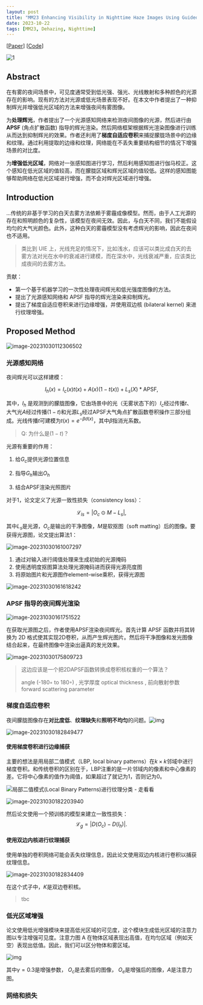 ```yaml
---
layout: post
title: "MM23 Enhancing Visibility in Nighttime Haze Images Using Guided APSF and Gradient Adaptive Convolution"
date: 2023-10-22
tags: [MM23, Dehazing, Nighttime]
---
```


[[Paper](https://arxiv.org/abs/2308.01738)] [[Code](https://github.com/jinyeying/nighttime_dehaze)]

![1](https://raw.githubusercontent.com/hongjr03/img/main/1.png)

## Abstract

在有雾的夜间场景中，可见度通常受到低光强、强光、光线散射和多种颜色的光源存在的影响。现有的方法对光源或低光场景表现不好。在本文中作者提出了一种抑制辉光并增强低光区域的方法来增强夜间有雾图像。

为**处理辉光**，作者提出了一个光源感知网络来检测夜间图像的光源，然后进行由 **APSF** (角点扩散函数) 指导的辉光渲染。然后网络框架根据辉光渲染图像进行训练从而达到抑制辉光的效果。作者还利用了**梯度自适应卷积**来捕捉朦胧场景中的边缘和纹理。通过利用提取的边缘和纹理，网络能在不丢失重要结构细节的情况下增强场景的对比度。

为**增强低光区域**，网络对一张感知图进行学习，然后利用感知图进行伽马校正。这个感知在低光区域的值较高，而在朦胧区域和辉光区域的值较低。这样的感知图能够帮助网络在低光区域进行增强，而不会对辉光区域进行增强。

## Introduction

...传统的非基于学习的白天去雾方法依赖于雾霾成像模型。然而，由于人工光源的存在和照明颜色的复杂性，该模型在夜间无效。因此，与白天不同，我们不能假设均匀的大气光颜色。此外，这种白天的雾霾模型没有考虑辉光的影响，因此在夜间也不适用。

> 类比到 UIE 上，光线充足的情况下，比如浅水，应该可以类比成白天的去雾方法对光在水中的衰减进行建模，而在深水中，光线衰减严重，应该类比成夜间的去雾方法。

贡献：

- 第一个基于机器学习的一次性处理夜间辉光和低光强度图像的方法。
- 提出了光源感知网络和 APSF 指导的辉光渲染来抑制辉光。
- 提出了梯度自适应卷积来进行边缘增强，并使用双边核 (bilateral kernel) 来进行纹理增强。

## Proposed Method

![image-20231030112306502](https://raw.githubusercontent.com/hongjr03/img/main/image-20231030112306502.png)

### 光源感知网络

夜间辉光可以这样建模：

$$
I_h(x) = I_c(x)t(x) + A(x)(1-t(x)) + L_s(X)*\text{APSF},
$$

其中，$I_h$ 是观测到的朦胧图像，它由场景中的光（无雾状态下的）$I_c$经过传播$t$、大气光$A$经过传播$(1-t)$和光源$L_s$经过$\text{APSF}$大气角点扩散函数卷积操作三部分组成。光线传播$t$可建模为$t(x) = e^{-\beta d(x)}$，其中$\beta$指消光系数。

> Q: 为什么是$(1-t)$？

光源有重要的作用：

1. 给$G_c$提供光源位置信息

2. 指导$G_h$输出$O_h$

3. 结合$\text{APSF}$渲染光照图片

对于1，论文定义了光源一致性损失（consistency loss）：

$$
\mathcal{L}_{ls}=\left|O_c \odot M - L_s\right|,
$$

其中$L_s$是光源，$O_c$是输出的干净图像，$M$是软抠图（soft matting）后的图像。要获得光源图，论文提出算法1：

![image-20231030161007297](https://raw.githubusercontent.com/hongjr03/img/main/image-20231030161007297.png)

1. 通过对输入进行阈值处理来生成初始的光源掩码
2. 使用透明度抠图算法处理光源掩码进而获得光源亮度图
3. 将原始图片和光源图作element–wise乘积，获得光源图

![image-20231030161618242](https://raw.githubusercontent.com/hongjr03/img/main/image-20231030161618242.png)

### APSF 指导的夜间辉光渲染

![image-20231030161751522](https://raw.githubusercontent.com/hongjr03/img/main/image-20231030161751522.png)

在获取光源图之后，作者使用APSF渲染夜间辉光。首先计算 APSF 函数并将其转换为 2D 格式使其实现2D卷积，从而产生辉光图片。然后将干净图像和发光图像结合起来，在最终图像中渲染出逼真的发光效果。

![image-20231030175809723](https://raw.githubusercontent.com/hongjr03/img/main/image-20231030175809723.png)

> 这边应该是一个把2DAPSF函数转换成卷积核权重的一个算法？
>
> angle (-180◦ to 180◦) , 光学厚度 optical thickness , 前向散射参数 forward scattering parameter

### 梯度自适应卷积

夜间朦胧图像存在**对比度低**、**纹理缺失**和**照明不均匀**的问题。![img](https://raw.githubusercontent.com/hongjr03/img/main/v2-53ce3efea1f418c56566c6a9f58e4b51_1440w.webp)

![image-20231030182849477](https://raw.githubusercontent.com/hongjr03/img/main/image-20231030182849477.png)

#### 使用梯度卷积进行边缘捕获

主要的想法是用局部二值模式（LBP, local binary patterns）在$k \times k$邻域中进行梯度卷积。和传统卷积的区别在于，LBP注重的是一片邻域内的像素和中心像素的差。它将中心像素的值作为阈值，如果超过了就记为$1$，否则记为$0$。

![局部二值模式(Local Binary Patterns)进行纹理分类 - 走看看](https://raw.githubusercontent.com/hongjr03/img/main/OIP.bbwAQ0tsPfLCH62YbYBQgQHaEJ)

![image-20231030182203940](https://raw.githubusercontent.com/hongjr03/img/main/image-20231030182203940.png)

然后论文使用一个预训练的模型来建立一致性损失：
$$
\mathcal{L}_g=\left|D(O_c)-D(I_h)\right|.
$$

#### 使用双边内核进行纹理捕获

使用单独的卷积网络可能会丢失纹理信息，因此论文使用双边内核进行卷积以捕获纹理信息。

![image-20231030182834409](https://raw.githubusercontent.com/hongjr03/img/main/image-20231030182834409.png)

在这个式子中，$K$是双边卷积核。

> tbc

### 低光区域增强

论文使用低光增强模块来提高低光区域的可见度，这个模块生成低光区域的注意力图以专注增强可见度。注意力图 A 在物体区域表现出高值，在均匀区域（例如天空）表现出低值。因此，我们可以区分物体和雾区域。

![img](https://raw.githubusercontent.com/hongjr03/img/main/v2-0d6ad415ffacfd3af9bd43ac9adf5412_1440w.webp)

其中$\gamma=0.3$是增强参数， $O_c$是去雾后的图像， $O_e$是增强后的图像，$A$是注意力图。

### 网络和损失
